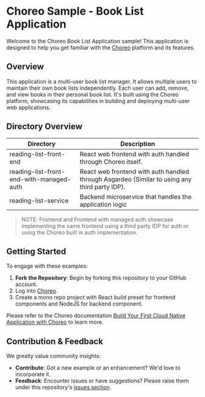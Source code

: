 # Choreo Sample - Book List Application

Welcome to the Choreo Book List Application sample! This application is designed to help you get familiar with the [Choreo](https://console.choreo.dev/) platform and its features.

## Overview

This application is a multi-user book list manager. It allows multiple users to maintain their own book lists independently. Each user can add, remove, and view books in their personal book list. It's built using the Choreo platform, showcasing its capabilities in building and deploying multi-user web applications.

## Directory Overview

| Directory               | Description                                                                                                                                                  |
| ---------------------- | ------------------------------------------------------------------------------------------------------------------------------------------------------------ |
|reading-list-front-end|React web frontend with auth handled through Choreo itself.|
|reading-list-front-end-with-managed-auth|React web frontend with auth handled through Asgardeo (Similar to using any third party IDP).
|reading-list-service|Backend microservice that handles the application logic|

> NOTE: Frontend and Frontend with managed auth showcase implementing the same frontend using a third party IDP for auth or using the Choreo built in auth implementation.

## Getting Started

To engage with these examples:

1. **Fork the Repository**: Begin by forking this repository to your GitHub account.
2. Log into [Choreo](https://console.choreo.dev/).
3. Create a mono repo project with React build preset for frontend components and NodeJS for backend component.

Please refer to the Choreo documentation [Build Your First Cloud Native Application with Choreo](https://wso2.com/choreo/docs/quick-start-guides/build-your-first-cloud-native-application-with-choreo/) to learn more.

## Contribution & Feedback

We greatly value community insights:

- **Contribute**: Got a new example or an enhancement? We'd love to incorporate it.
- **Feedback**: Encounter issues or have suggestions? Please raise them under this repository's [issues section](https://github.com/wso2/choreo-sample-book-list-app/issues).
